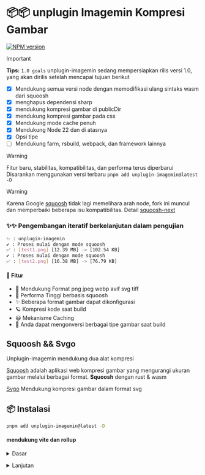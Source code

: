 # 📦📦 unplugin Imagemin Kompresi Gambar

[![NPM version](https://img.shields.io/npm/v/unplugin-imagemin?color=a1b858&label=)](https://www.npmjs.com/package/unplugin-imagemin)

> [!IMPORTANT]
> **Tips:**
> `1.0 goals` unplugin-imagemin sedang mempersiapkan rilis versi 1.0, yang akan dirilis setelah mencapai tujuan berikut

- [x] Mendukung semua versi node dengan memodifikasi ulang sintaks wasm dari squoosh
- [x] menghapus dependensi sharp
- [x] mendukung kompresi gambar di publicDir
- [x] mendukung kompresi gambar pada css
- [x] Mendukung mode cache penuh
- [x] Mendukung Node 22 dan di atasnya
- [x] Opsi tipe
- [ ] Mendukung farm, rsbuild, webpack, dan framework lainnya

> [!WARNING]
Fitur baru, stabilitas, kompatibilitas, dan performa terus diperbarui
Disarankan menggunakan versi terbaru `pnpm add unplugin-imagemin@latest -D`

> [!WARNING]
Karena Google [squoosh](https://github.com/GoogleChromeLabs/squoosh) tidak lagi memelihara arah node, fork ini muncul dan memperbaiki beberapa isu kompatibilitas. Detail [squoosh-next](https://github.com/ErKeLost/squoosh-node-latest)

### ✨✨ Pengembangan iteratif berkelanjutan dalam pengujian

```bash
✨ : unplugin-imagemin
✔ : Proses mulai dengan mode squoosh
✅ : [test1.png] [12.39 MB] -> [102.54 KB]
✔ : Proses mulai dengan mode squoosh
✅ : [test2.png] [16.38 MB] -> [76.79 KB]
```

#### 🌈 Fitur

- 🍰 Mendukung Format png jpeg webp avif svg tiff
- 🦾 Performa Tinggi berbasis squoosh
- ✨ Beberapa format gambar dapat dikonfigurasi
- 🪐 Kompresi kode saat build
- 😃 Mekanisme Caching
- 🌈 Anda dapat mengonversi berbagai tipe gambar saat build

## Squoosh && Svgo

Unplugin-imagemin mendukung dua alat kompresi

[Squoosh](https://github.com/GoogleChromeLabs/squoosh) adalah aplikasi web kompresi gambar yang mengurangi ukuran gambar melalui berbagai format.
**Squoosh** dengan rust & wasm

[Svgo](https://github.com/svg/svgo) Mendukung kompresi gambar dalam format svg

## 📦 Instalasi

```bash
pnpm add unplugin-imagemin@latest -D
```

#### mendukung vite dan rollup

<details>
<summary>Dasar</summary><br>

```ts
import { defineConfig } from 'vite';
import vue from '@vitejs/plugin-vue';
import imagemin from 'unplugin-imagemin/vite';
// https://vitejs.dev/config/
export default defineConfig({
  plugins: [vue(), imagemin()],
});
```

<br></details>

<details>
<summary>Lanjutan</summary><br>

```ts
iimport { defineConfig } from 'vite';
import vue from '@vitejs/plugin-vue';
import imagemin from 'unplugin-imagemin/vite';
// https://vitejs.dev/config/
export default defineConfig({
  plugins: [
    vue(),
    imagemin({
      // default true
      cache: false,
      // Opsi konfigurasi default untuk kompresi gambar yang berbeda
      compress: {
        jpg: {
          quality: 10,
        },
        jpeg: {
          quality: 10,
        },
        png: {
          quality: 10,
        },
```
        webp: {
          quality: 10,
        },
      },
      conversion: [
        { from: 'jpeg', to: 'webp' },
        { from: 'png', to: 'webp' },
        { from: 'JPG', to: 'jpeg' },
      ],
    }),
  ],
});

```

<br></details>

## 🌸 DefaultConfiguration

Squoosh DefaultConfiguration

DefaultConfiguration lihat [DefaultConfiguration](https://github.com/ErKeLost/unplugin-imagemin/blob/main/src/core/compressOptions.ts)

Konfigurasi properti plugin lihat [configuration](https://github.com/ErKeLost/unplugin-imagemin/blob/main/src/core/types/index.ts)

```typescript
export interface PluginOptions {
  /**
   * @description Kompilasi dan konversi gambar
   * @default []
   */
  conversion?: ConversionItemType[];
  /**
   * @description Apakah akan mengaktifkan cache
   * @default true
   */
  cache?: boolean;
  /**
   * @description Jalur lokasi file cache
   * @default ./node_modules/.cache/unplugin-imagemin/.unplugin-imagemin-cache
   */
  cacheLocation?: string;
  /**
   * @description Atribut kompilasi
   * @default CompressTypeOptions
   */
  compress?: CompressTypeOptions;
}
```

---

Tranlated By [Open Ai Tx](https://github.com/OpenAiTx/OpenAiTx) | Last indexed: 2025-07-02

---